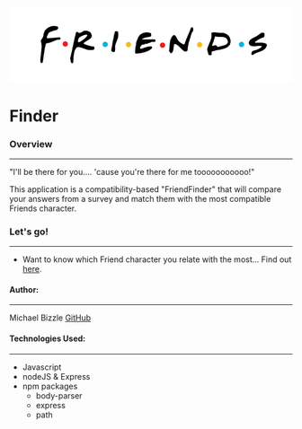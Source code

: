 ![](app/public/logo.png)
# Finder


### Overview
***

"I'll be there for you.... 'cause you're there for me tooooooooooo!" 

This application is a compatibility-based "FriendFinder" that will compare your answers from a survey and match them with the most compatible Friends character. 

### Let's go! 
***

* Want to know which Friend character you relate with the most... Find out [here](https://be-there-for-you.herokuapp.com/). 

#### Author:
***

Michael Bizzle [GitHub](https://github.com/mbizzle1464)

#### Technologies Used:
***
* Javascript
* nodeJS
& Express 
* npm packages
    * body-parser
    * express
    * path
